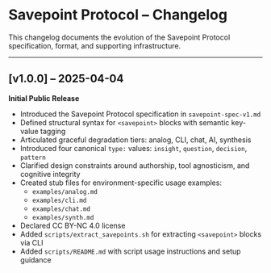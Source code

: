 # Savepoint Protocol – Changelog

This changelog documents the evolution of the Savepoint Protocol specification, format, and supporting infrastructure.

---

## [v1.0.0] – 2025-04-04

**Initial Public Release**

- Introduced the Savepoint Protocol specification in `savepoint-spec-v1.md`
- Defined structural syntax for `<savepoint>` blocks with semantic key-value tagging
- Articulated graceful degradation tiers: analog, CLI, chat, AI, synthesis
- Introduced four canonical `type:` values: `insight`, `question`, `decision`, `pattern`
- Clarified design constraints around authorship, tool agnosticism, and cognitive integrity
- Created stub files for environment-specific usage examples:
  - `examples/analog.md`
  - `examples/cli.md`
  - `examples/chat.md`
  - `examples/synth.md`
- Declared CC BY-NC 4.0 license
- Added `scripts/extract_savepoints.sh` for extracting `<savepoint>` blocks via CLI
- Added `scripts/README.md` with script usage instructions and setup guidance

